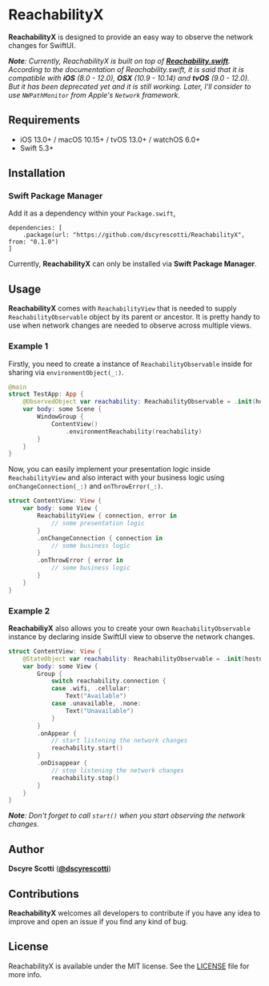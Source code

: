 # ReachabilityX
__ReachabilityX__ is designed to provide an easy way to observe the network changes for SwiftUI.

***Note**: Currently, ReachabilityX is built on top of [__Reachability.swift__](https://github.com/ashleymills/Reachability.swift). According to the documentation of Reachability.swift, it is said that it is compatible with **iOS** (8.0 - 12.0), **OSX** (10.9 - 10.14) and **tvOS** (9.0 - 12.0). But it has been deprecated yet and it is still working. Later, I'll consider to use `NWPathMonitor` from Apple's `Network` framework.*

## Requirements
-   iOS 13.0+ / macOS 10.15+ / tvOS 13.0+ / watchOS 6.0+
-   Swift 5.3+

## Installation
### Swift Package Manager
Add it as a dependency within your  `Package.swift`,
```
dependencies: [
    .package(url: "https://github.com/dscyrescotti/ReachabilityX", from: "0.1.0")
]
```
Currently, **ReachabilityX** can only be installed via **Swift Package Manager**.

## Usage
 __ReachabilityX__ comes with `ReachabilityView` that is needed to supply `ReachabilityObservable` object by its parent or ancestor. It is pretty handy to use when network changes are needed to observe across multiple views.
 
### Example 1
Firstly, you need to create a instance of `ReachabilityObservable` inside  for sharing via    `environmentObject(_:)`.
```swift
@main
struct TestApp: App {
    @ObservedObject var reachability: ReachabilityObservable = .init(hostname: "google.com")
    var body: some Scene {
        WindowGroup {
            ContentView()
                .environmentReachability(reachability)
        }
    }
}
```
Now, you can easily implement your presentation logic inside `ReachabilityView` and also interact with your business logic using `onChangeConnection(_:)` and `onThrowError(_:)`.
```swift
struct ContentView: View {
    var body: some View {
        ReachabilityView { connection, error in
            // some presentation logic
        }
        .onChangeConnection { connection in
            // some business logic
        }
        .onThrowError { error in
            // some business logic
        }
    }
}
```

### Example 2
__ReachabiliyX__ also allows you to create your own `ReachabilityObservable` instance by declaring inside SwiftUI view to observe the network changes. 
```swift
struct ContentView: View {
    @StateObject var reachability: ReachabilityObservable = .init(hostname: "google.com")
    var body: some View {
        Group {
            switch reachability.connection {
            case .wifi, .cellular:
                Text("Available")
            case .unavailable, .none:
                Text("Unavailable")
            }
        }
        .onAppear {
	        // start listening the network changes
            reachability.start() 
        }
        .onDisappear {
	        // stop listening the network changes
            reachability.stop()
        }
    }
}
```
***Note**: Don't forget to call `start()` when you start observing the network changes.*

## Author
**Dscyre Scotti** (**[@dscyrescotti](https://twitter.com/dscyrescotti)**)

## Contributions

**ReachabilityX**  welcomes all developers to contribute if you have any idea to improve and open an issue if you find any kind of bug.

## License

ReachabilityX is available under the MIT license. See the  [LICENSE](https://github.com/dscyrescotti/ReachabilityX/blob/main/LICENSE)  file for more info.